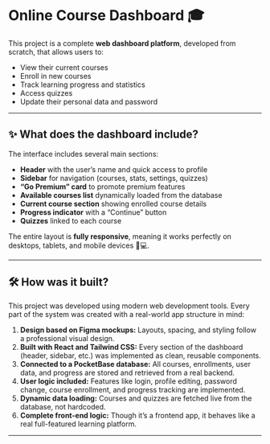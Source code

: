 # Online Course Dashboard 🎓

This project is a complete **web dashboard platform**, developed from scratch, that allows users to:

- View their current courses
- Enroll in new courses
- Track learning progress and statistics
- Access quizzes
- Update their personal data and password

---

## ✨ What does the dashboard include?

The interface includes several main sections:

- **Header** with the user’s name and quick access to profile
- **Sidebar** for navigation (courses, stats, settings, quizzes)
- **“Go Premium” card** to promote premium features
- **Available courses list** dynamically loaded from the database
- **Current course section** showing enrolled course details
- **Progress indicator** with a “Continue” button
- **Quizzes** linked to each course

The entire layout is **fully responsive**, meaning it works perfectly on desktops, tablets, and mobile devices 📱💻.

---

## 🛠️ How was it built?

This project was developed using modern web development tools. Every part of the system was created with a real-world app structure in mind:

1. **Design based on Figma mockups:** Layouts, spacing, and styling follow a professional visual design.
2. **Built with React and Tailwind CSS:** Every section of the dashboard (header, sidebar, etc.) was implemented as clean, reusable components.
3. **Connected to a PocketBase database:** All courses, enrollments, user data, and progress are stored and retrieved from a real backend.
4. **User logic included:** Features like login, profile editing, password change, course enrollment, and progress tracking are implemented.
5. **Dynamic data loading:** Courses and quizzes are fetched live from the database, not hardcoded.
6. **Complete front-end logic:** Though it’s a frontend app, it behaves like a real full-featured learning platform.

---
